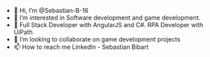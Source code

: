 - 👋 Hi, I’m @Sebastian-B-16
- 👀 I’m interested in Software development and game development.
- 🌱 Full Stack Developer with AngularJS and C#.
     RPA Developer with UiPath
- 💞️ I’m looking to collaborate on game development projects
- 📫 How to reach me Linkedln - Sebastian Bibart

<!---
Sebastian-B-16/Sebastian-B-16 is a ✨ special ✨ repository because its `README.md` (this file) appears on your GitHub profile.
You can click the Preview link to take a look at your changes.
--->
